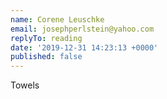 ```yaml
---
name: Corene Leuschke
email: josephperlstein@yahoo.com
replyTo: reading
date: '2019-12-31 14:23:13 +0000'
published: false
---
```


Towels